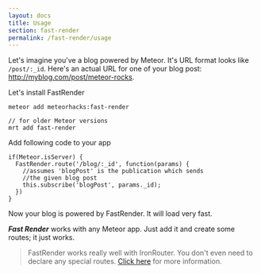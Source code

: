 ```yaml
---
layout: docs
title: Usage
section: fast-render
permalink: /fast-render/usage
---
```


Let's imagine you've a blog powered by Meteor. It's URL format looks like `/post/:_id`. Here's an actual URL for one of your blog post: <http://myblog.com/post/meteor-rocks>. 

Let's install FastRender

    meteor add meteorhacks:fast-render

    // for older Meteor versions
    mrt add fast-render

Add following code to your app

    if(Meteor.isServer) {
      FastRender.route('/blog/:_id', function(params) {
        //assumes 'blogPost' is the publication which sends
        //the given blog post
        this.subscribe('blogPost', params._id);
      })
    }

Now your blog is powered by FastRender. It will load very fast.

__*Fast Render*__ works with any Meteor app. Just add it and create some routes; it just works.

> FastRender works really well with IronRouter. You don't even need to declare any special routes. [Click here](/fast-render/iron-router-support/) for more information.